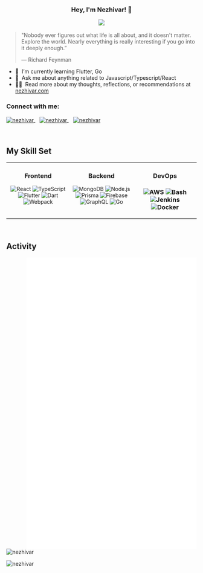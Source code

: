 <h3 align="center">Hey, I'm Nezhivar! 👋</h1>
<!-- <h3 align="center">Exploring the world and questioning everything</h3> -->
<p align="center">
  <img src="https://readme-typing-svg.herokuapp.com?font=Fira+Code&size=22&duration=5000&color=2196F3&center=true&vCenter=true&width=440&height=45&lines=True+Outlaw;Pursuing+Pure+Focus;Questioning+Everything;Following+My+Passions;Exploring+The+World">
</p>

> "Nobody ever figures out what life is all about, and it doesn't matter.
> Explore the world. Nearly everything is really interesting if you go into it
> deeply enough.” 
> 
> ― Richard Feynman

- 🌱 &nbsp;I’m currently learning Flutter, Go
- 💬 &nbsp;Ask me about anything related to Javascript/Typescript/React
- 👨‍💻 &nbsp;Read more about my thoughts, reflections, or recommendations at [nezhivar.com](https://www.nezhivar.com)
 
<h3 align="left">Connect with me:</h3>
<p align="left">
  <a href="https://dev.to/nezhivar" target="blank">
    <img 
         align="center" 
         src="https://cdn.iconscout.com/icon/free/png-256/dev-dot-to-3626951-3029359.png" 
         alt="nezhivar" 
         height="70" 
         width="50" 
     />
  </a>
  &nbsp;&nbsp;
  <a href="https://stackoverflow.com/users/18584757/nezhivar" target="blank">
    <img 
      align="center" 
      src="https://raw.githubusercontent.com/rahuldkjain/github-profile-readme-generator/master/src/images/icons/Social/stack-overflow.svg" 
      alt="nezhivar" 
      height="50" 
      width="50" 
     />
  </a>
  &nbsp;&nbsp;
  <a href="https://www.leetcode.com/nezhivar" target="blank">
    <img 
      align="center" 
      src="https://raw.githubusercontent.com/rahuldkjain/github-profile-readme-generator/master/src/images/icons/Social/leet-code.svg" 
      alt="nezhivar" 
      height="50" 
      width="50" 
    />
  </a>
</p>

<br />

## My Skill Set

<table>
  <tr>
    <td valign="top" width="33%">
      <h3 align="center">Frontend</h3>
      <div align="center">
        <img
          src="https://profilinator.rishav.dev/skills-assets/react-original-wordmark.svg"
          alt="React"
          height="50"
        />
        <img
          src="https://profilinator.rishav.dev/skills-assets/typescript-original.svg"
          alt="TypeScript"
          height="50"
        />
        <img
          src="https://profilinator.rishav.dev/skills-assets/flutterio-icon.svg"
          alt="Flutter"
          height="50"
        />
        <img
          src="https://profilinator.rishav.dev/skills-assets/dartlang-icon.svg"
          alt="Dart"
          height="50"
        />
        <img
          src="https://profilinator.rishav.dev/skills-assets/webpack-original.svg"
          alt="Webpack"
          height="50"
        />
      </div>
    </td>
    <td valign="top" width="33%">
      <h3 align="center">Backend</h3>
      <div align="center">
        <img
          src="https://cdn.icon-icons.com/icons2/2415/PNG/512/mongodb_plain_wordmark_logo_icon_146423.png"
          alt="MongoDB"
          height="50"
        />
        <img
          src="https://upload.wikimedia.org/wikipedia/commons/thumb/d/d9/Node.js_logo.svg/1280px-Node.js_logo.svg.png"
          alt="Node.js"
          height="50"
        />
        <img
          src="https://profilinator.rishav.dev/skills-assets/prisma.png"
          alt="Prisma"
          height="50"
        />
        <img
          src="https://profilinator.rishav.dev/skills-assets/firebase.png"
          alt="Firebase"
          height="50"
        />
        <img
          src="https://profilinator.rishav.dev/skills-assets/graphql.png"
          alt="GraphQL"
          height="50"
        />
        <img
          src="https://profilinator.rishav.dev/skills-assets/go-original.svg"
          alt="Go"
          height="50"
        />
      </div>
    </td>
    <td valign="top" width="33%">
      <h3 align="center">DevOps<h3/>
      <div align="center">
        <img
          src="https://images.ctfassets.net/lpjm8d10rkpy/6GIrtBy1QABNIFNcnyKxo1/8e651d482fe0e350280991535b171582/aws.svg"
          alt="AWS"
          height="50"
        />
        <img
          src="https://upload.wikimedia.org/wikipedia/commons/thumb/8/82/Gnu-bash-logo.svg/2560px-Gnu-bash-logo.svg.png"
          alt="Bash"
          height="50"
        />
        <img
          src="https://profilinator.rishav.dev/skills-assets/jenkins-icon.svg"
          alt="Jenkins"
          height="50"
        />
        <img
          src="https://profilinator.rishav.dev/skills-assets/docker-original-wordmark.svg"
          alt="Docker"
          height="50"
        />
      </div>
    </td>
  </tr>
</table>

<br />

## Activity
<p> 
  <img  
    width="450em" 
    src="/github-metrics.svg" 
    align="right" 
  />
 
  <img
    height="180em" 
    src="https://github-readme-stats.vercel.app/api/top-langs?username=nezhivar&show_icons=true&locale=en&layout=compact"
    alt="nezhivar"
  />
 
  <img
    height="180em" 
    src="https://github-readme-stats.vercel.app/api?username=nezhivar&show_icons=true&locale=en&theme=tokyonight&hide_border=true&count_private=true&include_all_commits=true"
    alt="nezhivar"
  />
</p>
